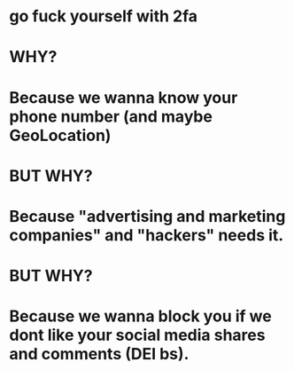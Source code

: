 # go fuck yourself with 2fa

# WHY?
# Because we wanna know your phone number (and maybe GeoLocation)
# BUT WHY?
# Because "advertising and marketing companies" and "hackers" needs it.
# BUT WHY?
# Because we wanna block you if we dont like your social media shares and comments (DEI bs).
